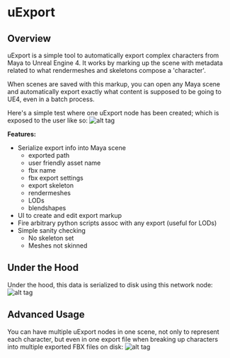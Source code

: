 uExport
============

Overview
---------------
uExport is a simple tool to automatically export complex characters from Maya to Unreal Engine 4. It works by marking up the scene with metadata related to what rendermeshes and skeletons compose a 'character'.

When scenes are saved with this markup, you can open any Maya scene and automatically export exactly what content is supposed to be going to UE4, even in a batch process.

Here's a simple test where one uExport node has been created; which is exposed to the user like so:
![alt tag](http://chrisevans3d.com/files/github/uExport_simple.gif)

__Features:__
* Serialize export info into Maya scene
  * exported path
  * user friendly asset name
  * fbx name
  * fbx export settings
  * export skeleton
  * rendermeshes
  * LODs
  * blendshapes
* UI to create and edit export markup
* Fire arbitrary python scripts assoc with any export (useful for LODs)
* Simple sanity checking
  * No skeleton set
  * Meshes not skinned

Under the Hood
---------------
Under the hood, this data is serialized to disk using this network node:
![alt tag](http://chrisevans3d.com/files/github/uNode.PNG)

Advanced Usage
---------------
You can have multiple uExport nodes in one scene, not only to represent each character, but even in one export file when breaking up characters into multiple exported FBX files on disk:
![alt tag](http://chrisevans3d.com/files/github/uexport01.png)
